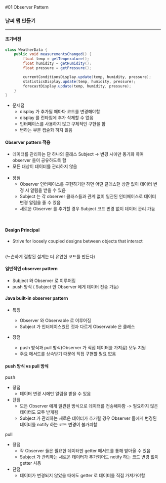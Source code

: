 #01 Observer Pattern

### 날씨 앱 만들기

<hr/>

<h4>초기버전</h4>

```java
class WeatherData {
    public void measurementsChanged() {
        float temp = getTemperature();
        float humidity = getHumidity();
        float pressure = getPressure();

        currentConditionsDisplay.update(temp, humidity, pressure);
        statisticsDisplay.update(temp, humidity, pressure);
        forecastDisplay.update(temp, humidity, pressure);
    }
}
```
+ 문제점
  + display 가 추가될 때마다 코드를 변경해야함
  + display 를 런타임에 추가 삭제할 수 없음
  + 인터페이스를 사용하지 않고 구체적인 구현을 함
  + 변하는 부분 캡슐화 하지 않음

<h4>Observer pattern 적용</h4>
    
+ 데이터를 관리하는 단 하나의 클래스 Subject
  -> 변경 시에만 동기화 하여 observer 들이 공유하도록 함
+ 모든 대상이 데이터를 관리하지 않음
<br><br>
+ 장점
  + Observer 인터페이스를 구현하기만 하면 
    어떤 클래스던 상관 없이 데이터 변경 시 알림을 받을 수 있음
  + Subject 는 각 observer 클래스들과 관계 없이
    일관된 인터페이스로 데이터 변경 알림을 줄 수 있음
  + 새로운 Observer 를 추가할 경우 Subject 코드 변경 없이 데이터 관리 가능
<br>

<h4>Design Principal</h4>

+ Strive for loosely coupled designs between objects that interact
<br>
  (느슨하게 결합된 설계는 더 유연한 코드를 만든다)

<h4>일반적인 observer pattern</h4>

+ Subject 와 Observer 로 이루어짐
+ push 방식 ( Subject 만 Observer 에게 데이터 전송 가능)

<h4>Java built-in observer pattern</h4>

+ 특징
  + Observer 와 Observable 로 이루어짐
  + Subject 가 인터페이스였던 것과 다르게 Observable 은 클래스

+ 장점
  + push 방식과 pull 방식(Observer 가 직접 데이터를 가져감) 모두 지원
  + 주요 메서드를 상속받기 때문에 직접 구현할 필요 없음
  

<h4>push 방식 vs pull 방식</h4>

push
+ 장점
  + 데이터 변경 시에만 알림을 받을 수 있음
+ 단점
  + 모든 Observer 에게 일관된 방식으로 데이터를 전송해야함
    -> 필요하지 않은 데이터도 모두 받게됨
  + Subject 가 관리하는 새로운 데이터가 추가될 경우
    Observer 들에게 변경된 데이터를 notify 하는 코드 변경이 불가피함
  
pull
+ 장점
  + 각 Observer 들은 필요한 데이터만 getter 메서드를 통해 받아올 수 있음
  + Subject 가 관리하는 새로운 데이터가 추가되어도 
    notify 하는 코드 변경 없이 getter 사용
+ 단점
  + 데이터가 변경되지 않았을 때에도 getter 로 데이터를 직접 가져가야함 